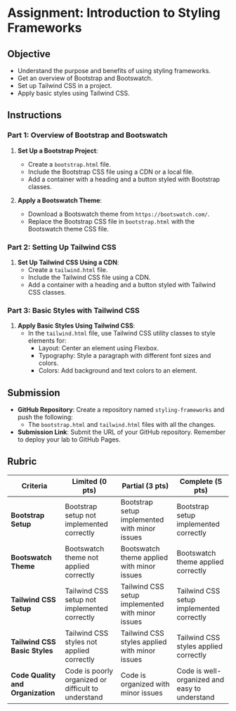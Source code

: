# Assignment: Introduction to Styling Frameworks

## Objective

- Understand the purpose and benefits of using styling frameworks.
- Get an overview of Bootstrap and Bootswatch.
- Set up Tailwind CSS in a project.
- Apply basic styles using Tailwind CSS.

## Instructions

### Part 1: Overview of Bootstrap and Bootswatch

1. **Set Up a Bootstrap Project**:

   - Create a `bootstrap.html` file.
   - Include the Bootstrap CSS file using a CDN or a local file.
   - Add a container with a heading and a button styled with Bootstrap classes.

2. **Apply a Bootswatch Theme**:
   - Download a Bootswatch theme from `https://bootswatch.com/`.
   - Replace the Bootstrap CSS file in `bootstrap.html` with the Bootswatch theme CSS file.

### Part 2: Setting Up Tailwind CSS

1. **Set Up Tailwind CSS Using a CDN**:
   - Create a `tailwind.html` file.
   - Include the Tailwind CSS file using a CDN.
   - Add a container with a heading and a button styled with Tailwind CSS classes.

### Part 3: Basic Styles with Tailwind CSS

1. **Apply Basic Styles Using Tailwind CSS**:
   - In the `tailwind.html` file, use Tailwind CSS utility classes to style elements for:
     - Layout: Center an element using Flexbox.
     - Typography: Style a paragraph with different font sizes and colors.
     - Colors: Add background and text colors to an element.

## Submission

- **GitHub Repository**: Create a repository named `styling-frameworks` and push the following:
  - The `bootstrap.html` and `tailwind.html` files with all the changes.
- **Submission Link**: Submit the URL of your GitHub repository. Remember to deploy your lab to GitHub Pages.

## Rubric

| Criteria                          | Limited (0 pts)                                     | Partial (3 pts)                                  | Complete (5 pts)                              |
| --------------------------------- | --------------------------------------------------- | ------------------------------------------------ | --------------------------------------------- |
| **Bootstrap Setup**               | Bootstrap setup not implemented correctly           | Bootstrap setup implemented with minor issues    | Bootstrap setup implemented correctly         |
| **Bootswatch Theme**              | Bootswatch theme not applied correctly              | Bootswatch theme applied with minor issues       | Bootswatch theme applied correctly            |
| **Tailwind CSS Setup**            | Tailwind CSS setup not implemented correctly        | Tailwind CSS setup implemented with minor issues | Tailwind CSS setup implemented correctly      |
| **Tailwind CSS Basic Styles**     | Tailwind CSS styles not applied correctly           | Tailwind CSS styles applied with minor issues    | Tailwind CSS styles applied correctly         |
| **Code Quality and Organization** | Code is poorly organized or difficult to understand | Code is organized with minor issues              | Code is well-organized and easy to understand |
